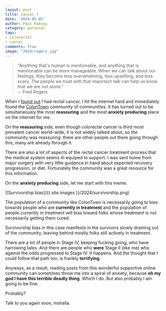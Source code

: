 ```yaml
---
layout: post
title: Cancer 7
date: '2024-05-05'
author: Paul Ramsey
category: personal
tags:
- colorectal
- cancer
comments: True
image: "2024/rogers.jpg"
---
```


> "Anything that's human is mentionable, and anything that is mentionable can be more manageable. When we can talk about our feelings, they become less overwhelming, less upsetting, and less scary. The people we trust with that important talk can help us know that we are not alone."<br/>-- Fred Rogers

When I [found out](/2024/04/cancer1.html) I had rectal cancer, I hit the internet hard and immediately found the [ColonTown](https://colontown.org/) community of communities. It has turned out to be simultaneously the most **reassuring** and the most **anxiety producing** place on the internet for me.

On the **reassuring** side, even though colorectal cancer is third most prevalent cancer world-wide, it is not widely talked about, so the community was reassuring: there are other people out there going through this; many are already through it.

There are also a lot of aspects of the rectal cancer treatment process that the medical system seems ill-equiped to support. I was sent home from major surgery with very little guidance in hand about expected recovery progression, or diet. Fortunately the community was a great resource for this information.

On the **anxiety producing** side, let me start with this meme.

![Survivorship bias]({{ site.images }}/2024/survivorship.png)

The population of a community like ColonTown is necessarily going to bias towards people who are **currently in treatment** and the population of people currently in treatment will bias toward folks whose treatment is not necessarily getting them cured. 

Survivorship bias in this case manifests in the survivors slowly draining out of the community, leaving behind mostly folks still actively in treatment.

There are a lot of people in Stage IV, keeping fucking going, who have harrowing tales. And there are people who **were** Stage II (like me) who against the odds progressed to Stage IV. It happens. And the thought that I could follow that path too, is frankly **terrifying**.

Anyways, as a result, reading posts from this wonderful supportive online community can sometimes throw me into a spiral of anxiety, because **oh my god I have this terrible deadly thing**. Which I do. But also probably I am going to be fine.

Probably?

Talk to you again soon, inshalla.

